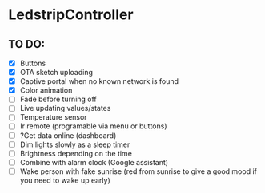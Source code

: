 # LedstripController

## TO DO:
- [x] Buttons
- [x] OTA sketch uploading
- [x] Captive portal when no known network is found
- [x] Color animation
- [ ] Fade before turning off
- [ ] Live updating values/states
- [ ] Temperature sensor
- [ ] Ir remote (programable via menu or buttons)
- [ ] ?Get data online (dashboard)
- [ ] Dim lights slowly as a sleep timer
- [ ] Brightness depending on the time
- [ ] Combine with alarm clock (Google assistant)
- [ ] Wake person with fake sunrise (red from sunrise to give a good mood if you need to wake up early)
